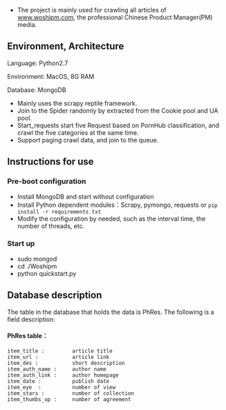 * The project is mainly used for crawling all articles of www.woshipm.com, the professional Chinese Product Manager(PM) media.

## Environment, Architecture

Language: Python2.7

Environment: MacOS, 8G RAM

Database: MongoDB

* Mainly uses the scrapy reptile framework.
* Join to the Spider randomly by extracted from the Cookie pool and UA pool.
* Start_requests start five Request based on PornHub classification, and crawl the five categories at the same time.
* Support paging crawl data, and join to the queue.

## Instructions for use

### Pre-boot configuration

* Install MongoDB and start without configuration
* Install Python dependent modules：Scrapy, pymongo, requests or `pip install -r requirements.txt`
* Modify the configuration by needed, such as the interval time, the number of threads, etc.

### Start up

* sudo mongod
* cd ./Woshipm
* python quickstart.py

## Database description

The table in the database that holds the data is PhRes. The following is a field description:

#### PhRes table：
  
    item_title :         article title
    item_url :           article link
    item_des :           short description
    item_auth_name :     author name
    item_auth_link :     author homepage
    item_date :          publish date
    item_eye  :          number of view
    item_stars :         number of collection
    item_thumbs_up :     number of agreement
